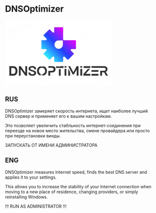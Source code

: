 # DNSOptimizer

![Image alt](logo.png)

RUS
----------------------------------------------------------------------------------------------------------------------------

DNSOptimizer замеряет скорость интернета, ищет наиболее лучший DNS сервер и применяет его к вашим настройкам. 

Это позволяет увеличить стабльность интернет-соединения при переезде на новое место жительства, смене провайдера или просто при переустановки винды. 

ЗАПУСКАТЬ ОТ ИМЕНИ АДМИНИСТРАТОРА


ENG
----------------------------------------------------------------------------------------------------------------------------
DNSOptimizer measures Internet speed, finds the best DNS server and applies it to your settings. 

This allows you to increase the stability of your Internet connection when moving to a new place of residence, changing providers, or simply reinstalling Windows. 

!!! RUN AS ADMINISTRATOR !!!
